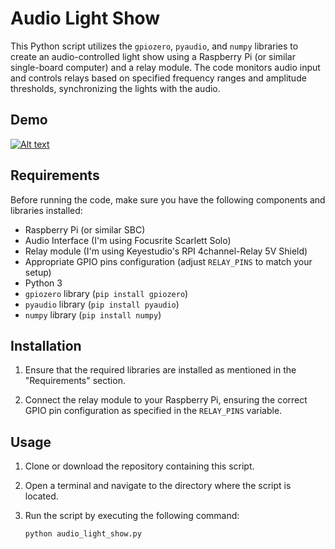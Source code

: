 # Audio Light Show

This Python script utilizes the `gpiozero`, `pyaudio`, and `numpy` libraries to create an audio-controlled light show using a Raspberry Pi (or similar single-board computer) and a relay module. The code monitors audio input and controls relays based on specified frequency ranges and amplitude thresholds, synchronizing the lights with the audio.

## Demo

[![Alt text](https://img.youtube.com/vi/KVRlYKLWhZY/0.jpg)](https://www.youtube.com/watch?v=KVRlYKLWhZY)

## Requirements

Before running the code, make sure you have the following components and libraries installed:

- Raspberry Pi (or similar SBC)
- Audio Interface (I'm using Focusrite Scarlett Solo)
- Relay module (I'm using Keyestudio's RPI 4channel-Relay 5V Shield)
- Appropriate GPIO pins configuration (adjust `RELAY_PINS` to match your setup)
- Python 3
- `gpiozero` library (`pip install gpiozero`)
- `pyaudio` library (`pip install pyaudio`)
- `numpy` library (`pip install numpy`)

## Installation

1. Ensure that the required libraries are installed as mentioned in the "Requirements" section.

2. Connect the relay module to your Raspberry Pi, ensuring the correct GPIO pin configuration as specified in the `RELAY_PINS` variable.

## Usage

1. Clone or download the repository containing this script.

2. Open a terminal and navigate to the directory where the script is located.

3. Run the script by executing the following command:

   ```bash
   python audio_light_show.py
